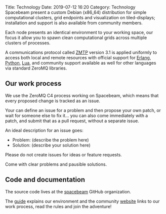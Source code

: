 Title: Technology 
Date: 2019-07-12 16:20
Category: Technology 
Spacebeam present a custom Debian (x86_64) distribution for simple computational clusters, grid endpoints and visualization on tiled-displays; installation and support is also available from community members.

Each node presents an identical environment to your working space, our focus it allow you to spawn clean computational grids across multiple clusters of processes.

A communications protocol called [ZMTP](http://zmtp.org) version 3.1 is applied uniformly to access both local and remote resources with official support for [Erlang](http://www.erlang.org/), [Python](https://www.python.org/), [Lua](https://lua.org), and community support available as well for other languages via standard ZeroMQ libraries.

## Our work process
We use the ZeroMQ C4 process working on Spacebeam, which means that every proposed change is tracked as an issue.

Your can define an issue for a problem and then propose your own patch, or wait for someone else to fix it... you can also come immediately with a patch, and submit that as a pull request, without a separate issue.

An ideal description for an issue goes:

- Problem: (describe the problem here)
- Solution: (describe your solution here)

Please do not create issues for ideas or feature requests.

Come with clear problems and pausible solutions.

## Code and documentation

The source code lives at the [spacebeam](https://github.com/spacebeam) GitHub organization.

The [guide](https://github.com/spacebeam/guide/wiki) explains our environment and the community [website](https://spacebeam.org) links to our work process, read the rules and join the adventure!
